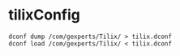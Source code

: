 # tilixConfig
```
dconf dump /com/gexperts/Tilix/ > tilix.dconf
dconf load /com/gexperts/Tilix/ < tilix.dconf
```
